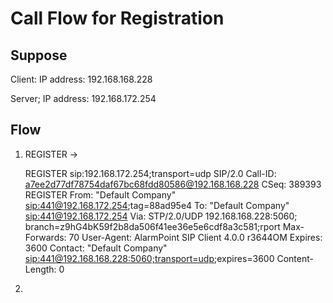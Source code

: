 # Call Flow for Registration

## Suppose

Client: 
	IP address: 192.168.168.228

Server;
	IP address: 192.168.172.254

## Flow

1. REGISTER -> 

	REGISTER sip:192.168.172.254;transport=udp SIP/2.0
	Call-ID: a7ee2d77df78754daf67bc68fdd80586@192.168.168.228
	CSeq: 389393 REGISTER
	From: "Default Company" <sip:441@192.168.172.254>;tag=88ad95e4
	To: "Default Company" <sip:441@192.168.172.254>
	Via: STP/2.0/UDP 192.168.168.228:5060;
	  branch=z9hG4bK59f2b8da506f41ee36e5e6cdf8a3c581;rport
	Max-Forwards: 70
	User-Agent: AlarmPoint SIP Client 4.0.0 r3644OM
	Expires: 3600
	Contact: "Default Company" <sip:441@192.168.168.228:5060;transport=udp>;expires=3600
	Content-Length: 0

2. 
